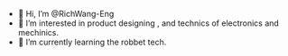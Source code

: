 - 👋 Hi, I’m @RichWang-Eng
- 👀 I’m interested in product designing , and technics of electronics and mechinics.
- 🌱 I’m currently learning the robbet tech.


<!---
RichWang-Eng/RichWang-Eng is a ✨ special ✨ repository because its `README.md` (this file) appears on your GitHub profile.
You can click the Preview link to take a look at your changes.
--->
